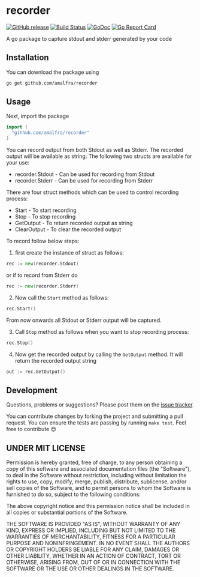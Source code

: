 recorder
========
[![GitHub release](https://img.shields.io/github/release/amalfra/recorder.svg)](https://github.com/amalfra/recorder/releases)
[![Build Status](https://travis-ci.org/amalfra/recorder.svg?branch=master)](https://travis-ci.org/amalfra/recorder)
[![GoDoc](https://godoc.org/github.com/amalfra/recorder?status.svg)](https://godoc.org/github.com/amalfra/recorder)
[![Go Report Card](https://goreportcard.com/badge/github.com/amalfra/recorder)](https://goreportcard.com/report/github.com/amalfra/recorder)

A go package to capture stdout and stderr generated by your code

## Installation
You can download the package using
```sh
go get github.com/amalfra/recorder
```
## Usage
Next, import the package
``` go
import (
  "github.com/amalfra/recorder"
)
```
You can record output from both Stdout as well as Stderr. The recorded output will be available as string. The following two structs are available for your use:
* recorder.Stdout - Can be used for recording from Stdout
* recorder.Stderr - Can be used for recording from Stderr

There are four struct methods which can be used to control recording process:
* Start - To start recording
* Stop - To stop recording
* GetOutput - To return recorded output as string
* ClearOutput - To clear the recorded output

To record follow below steps:

1. first create the instance of struct as follows:
```go
rec := new(recorder.Stdout)
```
or if to record from Stderr do
```go
rec := new(recorder.Stderr)
```

2. Now call the ```Start``` method as follows:
```go
rec.Start()
```
From now onwards all Stdout or Stderr output will be captured.

3. Call ```Stop``` method as follows when you want to stop recording process:
```go
rec.Stop()
```

4. Now get the recorded output by calling the ```GetOutput``` method. It will return the recorded output string
```go
out := rec.GetOutput()
```

## Development

Questions, problems or suggestions? Please post them on the [issue tracker](https://github.com/amalfra/recorder/issues).

You can contribute changes by forking the project and submitting a pull request. You can ensure the tests are passing by running ```make test```. Feel free to contribute :heart_eyes:

## UNDER MIT LICENSE

Permission is hereby granted, free of charge, to any person obtaining a copy of this software and associated documentation files (the "Software"), to deal in the Software without restriction, including without limitation the rights to use, copy, modify, merge, publish, distribute, sublicense, and/or sell copies of the Software, and to permit persons to whom the Software is furnished to do so, subject to the following conditions:

The above copyright notice and this permission notice shall be included in all copies or substantial portions of the Software.

THE SOFTWARE IS PROVIDED "AS IS", WITHOUT WARRANTY OF ANY KIND, EXPRESS OR IMPLIED, INCLUDING BUT NOT LIMITED TO THE WARRANTIES OF MERCHANTABILITY, FITNESS FOR A PARTICULAR PURPOSE AND NONINFRINGEMENT. IN NO EVENT SHALL THE AUTHORS OR COPYRIGHT HOLDERS BE LIABLE FOR ANY CLAIM, DAMAGES OR OTHER LIABILITY, WHETHER IN AN ACTION OF CONTRACT, TORT OR OTHERWISE, ARISING FROM, OUT OF OR IN CONNECTION WITH THE SOFTWARE OR THE USE OR OTHER DEALINGS IN THE SOFTWARE.

